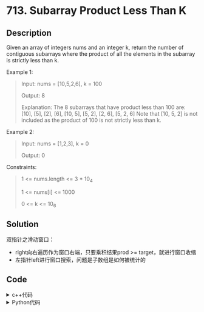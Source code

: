 # 713. Subarray Product Less Than K

## Description


Given an array of integers nums and an integer k, 
return the number of contiguous subarrays where the product of all the elements in the subarray is strictly less than k.



Example 1:<br>
> Input: nums = [10,5,2,6], k = 100
> 
> Output: 8
> 
> Explanation: The 8 subarrays that have product less than 100 are:
> [10], [5], [2], [6], [10, 5], [5, 2], [2, 6], [5, 2, 6]
> Note that [10, 5, 2] is not included as the product of 100 is not strictly less than k.


Example 2:
> Input: nums = [1,2,3], k = 0
> 
> Output: 0




Constraints:

> 1 <= nums.length <= 3 * 10<sub>4</sub>
> 
> 1 <= nums[i] <= 1000
> 
> 0 <= k <= 10<sub>6</sub>

## Solution

双指针之滑动窗口：
- right向右遍历作为窗口右端，只要乘积结果prod >= target，就进行窗口收缩
- 左指针left进行窗口搜索，问题是子数组是如何被统计的

## Code

<details>
  <summary>c++代码</summary>
  
```C++

class Solution {
public:
    int numSubarrayProductLessThanK(vector<int>& nums, int k) {
        if (k <= 1) return 0;
        int prod = 1, ans = 0, left = 0;
        for (int right = 0; right < nums.size(); right++) {
            prod *= nums[right];
            while (prod >= k) prod /= nums[left++];
             //一旦左指针向右移动到某个位置时子数组乘积小于k，就不需要在继续移动了
            //因为继续向右移动形成的子数组之积必定也小于k
  
            //每次右指针位移到一个新位置，应该加上 x 种数组组合：
            //  nums[right]
            //  nums[right-1], nums[right]
            //  nums[right-2], nums[right-1], nums[right]
            //  nums[left], ......, nums[right-2], nums[right-1], nums[right]
            //共有 right - left + 1 种
            ans += right - left + 1;
        }
        return ans;
    }
};


```
</details>    
  
<details>
  <summary>Python代码</summary>
  
```Python3

class Solution:
    def numSubarrayProductLessThanK(self, nums: List[int], k: int) -> int:
        n = len(nums)
        if n <= 1: return 0
        prod, res, left = 1, 0, 0
        for right in range (0, n):
            prod *= nums[right]
            while left <= right and prod >= k: 
                prod /= nums[left]
                left += 1
            res += right - left + 1
        return res

```
</details>    
